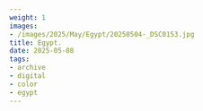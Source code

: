 ```yaml
---
weight: 1
images:
- /images/2025/May/Egypt/20250504-_DSC0153.jpg
title: Egypt.
date: 2025-05-08
tags:
- archive
- digital
- color
- egypt
---
```


